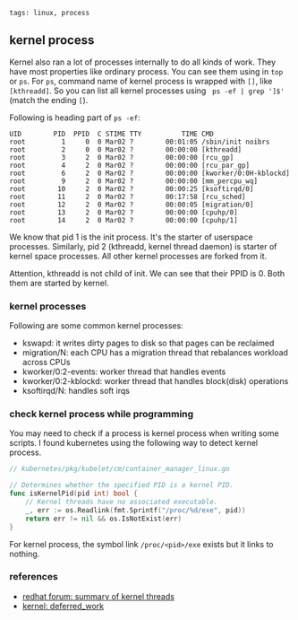 ```metadata
tags: linux, process
```

## kernel process
Kernel also ran a lot of processes internally to do all kinds of work. They have most
 properties like ordinary process. You can see them using in `top` or `ps`. For `ps`,
 command name of kernel process is wrapped with `[]`, like `[kthreadd]`. So you can
 list all kernel processes using ` ps -ef | grep ']$'` (match the ending `[`).

Following is heading part of `ps -ef`:

```text
UID        PID  PPID  C STIME TTY          TIME CMD
root         1     0  0 Mar02 ?        00:01:05 /sbin/init noibrs
root         2     0  0 Mar02 ?        00:00:00 [kthreadd]
root         3     2  0 Mar02 ?        00:00:00 [rcu_gp]
root         4     2  0 Mar02 ?        00:00:00 [rcu_par_gp]
root         6     2  0 Mar02 ?        00:00:00 [kworker/0:0H-kblockd]
root         9     2  0 Mar02 ?        00:00:00 [mm_percpu_wq]
root        10     2  0 Mar02 ?        00:00:25 [ksoftirqd/0]
root        11     2  0 Mar02 ?        00:17:58 [rcu_sched]
root        12     2  0 Mar02 ?        00:00:05 [migration/0]
root        13     2  0 Mar02 ?        00:00:00 [cpuhp/0]
root        14     2  0 Mar02 ?        00:00:00 [cpuhp/1]
```

We know that pid 1 is the init process. It's the starter of userspace processes. Similarly,
 pid 2 (kthreadd, kernel thread daemon) is starter of kernel space processes. All other
 kernel processes are forked from it.

Attention, kthreadd is not child of init. We can see that their PPID is 0. Both them are
 started by kernel.

### kernel processes
Following are some common kernel processes:

- kswapd: it writes dirty pages to disk so that pages can be reclaimed
- migration/N: each CPU has a migration thread that rebalances workload across CPUs
- kworker/0:2-events: worker thread that handles events
- kworker/0:2-kblockd: worker thread that handles block(disk) operations
- ksoftirqd/N: handles soft irqs

### check kernel process while programming
You may need to check if a process is kernel process when writing some scripts. I found
 kubernetes using the following way to detect kernel process.

```go
// kubernetes/pkg/kubelet/cm/container_manager_linux.go

// Determines whether the specified PID is a kernel PID.
func isKernelPid(pid int) bool {
	// Kernel threads have no associated executable.
	_, err := os.Readlink(fmt.Sprintf("/proc/%d/exe", pid))
	return err != nil && os.IsNotExist(err)
}
```

For kernel process, the symbol link `/proc/<pid>/exe` exists but it links to nothing.

### references
- [redhat forum: summary of kernel threads](https://access.redhat.com/discussions/683863)
- [kernel: deferred_work](https://linux-kernel-labs.github.io/refs/heads/master/labs/deferred_work.html)
